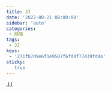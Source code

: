 ```yaml
---
title: JJ
date: '2022-08-21 08:00:00'
sidebar: 'auto'
categories:
 - 随笔
tags:
 - JJ
keys:
 - '271fb7d9e6f1e9507f6fd0f77439fd4a'
sticky: 
   true
---
```



JJ.
